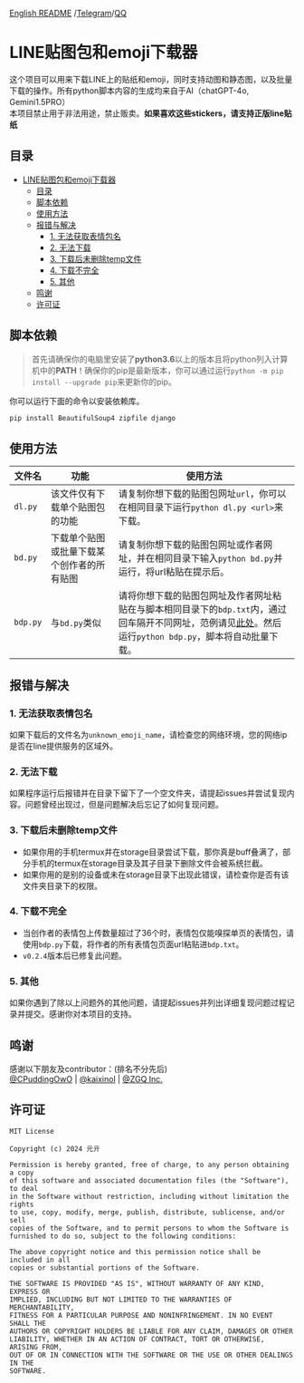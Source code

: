 [English README](./docs/README_EN.md) /[Telegram](https://t.me/yume_yuki)/[QQ](https://qm.qq.com/q/dCn4enLQly)

# LINE贴图包和emoji下载器

这个项目可以用来下载LINE上的贴纸和emoji，同时支持动图和静态图，以及批量下载的操作。所有python脚本内容的生成均来自于AI（chatGPT-4o, Gemini1.5PRO）  
本项目禁止用于非法用途，禁止贩卖。**如果喜欢这些stickers，请支持正版line贴纸**

## 目录

- [LINE贴图包和emoji下载器](#line贴图包和emoji下载器)
  - [目录](#目录)
  - [脚本依赖](#脚本依赖)
  - [使用方法](#使用方法)
  - [报错与解决](#报错与解决)
    - [1. 无法获取表情包名](#1-无法获取表情包名)
    - [2. 无法下载](#2-无法下载)
    - [3. 下载后未删除temp文件](#3-下载后未删除temp文件)
    - [4. 下载不完全](#4-下载不完全)
    - [5. 其他](#5-其他)
  - [鸣谢](#鸣谢)
  - [许可证](#许可证)

## 脚本依赖

> 首先请确保你的电脑里安装了**python3.6**以上的版本且将python列入计算机中的**PATH**！确保你的pip是最新版本，你可以通过运行`python -m pip install --upgrade pip`来更新你的pip。

你可以运行下面的命令以安装依赖库。
```bash
pip install BeautifulSoup4 zipfile django
```

## 使用方法

| 文件名   | 功能                                    | 使用方法                                                                                    |
|----------|----------------------------------------|--------------------------------------------------------------------------------------------|
| `dl.py`  | 该文件仅有下载单个贴图包的功能            | 请复制你想下载的贴图包网址`url`，你可以在相同目录下运行`python dl.py <url>`来下载。             |
| `bd.py`  | 下载单个贴图或批量下载某个创作者的所有贴图 | 请复制你想下载的贴图包网址或作者网址，并在相同目录下输入`python bd.py`并运行，将url粘贴在提示后。 |
| `bdp.py` | 与`bd.py`类似                         | 请将你想下载的贴图包网址及作者网址粘贴在与脚本相同目录下的`bdp.txt`内，通过回车隔开不同网址，范例请见[此处](./docs/bdp.txt)。然后运行`python bdp.py`，脚本将自动批量下载。 |

## 报错与解决

### 1. 无法获取表情包名
如果下载后的文件名为`unknown_emoji_name`，请检查您的网络环境，您的网络ip是否在line提供服务的区域外。

### 2. 无法下载
如果程序运行后报错并在目录下留下了一个空文件夹，请提起issues并尝试复现内容。问题曾经出现过，但是问题解决后忘记了如何复现问题。

### 3. 下载后未删除temp文件
- 如果你用的手机termux并在storage目录尝试下载，那你真是buff叠满了，部分手机的termux在storage目录及其子目录下删除文件会被系统拦截。
- 如果你用的是别的设备或未在storage目录下出现此错误，请检查你是否有该文件夹目录下的权限。

### 4. 下载不完全
- 当创作者的表情包上传数量超过了36个时，表情包仅能嗅探单页的表情包，请使用`bdp.py`下载，将作者的所有表情包页面url粘贴进`bdp.txt`。
- `v0.2.4`版本后已修复此问题。

### 5. 其他
如果你遇到了除以上问题外的其他问题，请提起issues并列出详细复现问题过程记录并提交。感谢你对本项目的支持。

## 鸣谢

感谢以下朋友及contributor：(排名不分先后)  
[@CPuddingOwO](https://github.com/CPuddingOwO) | [@kaixinol](https://github.com/kaixinol) | [@ZGQ Inc.](https://github.com/ZGQ-inc) 

## 许可证

```
MIT License

Copyright (c) 2024 元亓

Permission is hereby granted, free of charge, to any person obtaining a copy
of this software and associated documentation files (the "Software"), to deal
in the Software without restriction, including without limitation the rights
to use, copy, modify, merge, publish, distribute, sublicense, and/or sell
copies of the Software, and to permit persons to whom the Software is
furnished to do so, subject to the following conditions:

The above copyright notice and this permission notice shall be included in all
copies or substantial portions of the Software.

THE SOFTWARE IS PROVIDED "AS IS", WITHOUT WARRANTY OF ANY KIND, EXPRESS OR
IMPLIED, INCLUDING BUT NOT LIMITED TO THE WARRANTIES OF MERCHANTABILITY,
FITNESS FOR A PARTICULAR PURPOSE AND NONINFRINGEMENT. IN NO EVENT SHALL THE
AUTHORS OR COPYRIGHT HOLDERS BE LIABLE FOR ANY CLAIM, DAMAGES OR OTHER
LIABILITY, WHETHER IN AN ACTION OF CONTRACT, TORT OR OTHERWISE, ARISING FROM,
OUT OF OR IN CONNECTION WITH THE SOFTWARE OR THE USE OR OTHER DEALINGS IN THE
SOFTWARE.
```